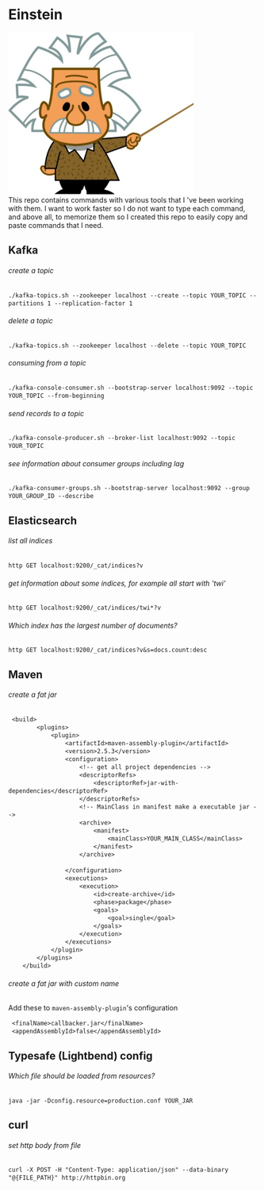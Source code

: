 # Einstein
![Einstein](https://github.com/mostafa-asg/einstein/blob/master/images/einstein.jpg)  
This repo contains commands with various tools that I 've been working with them. I want to work faster so 
I do not want to type each command, and above all, to memorize them so I created this repo to easily 
copy and paste commands that I need.

## Kafka
###### create a topic
```
./kafka-topics.sh --zookeeper localhost --create --topic YOUR_TOPIC --partitions 1 --replication-factor 1
```

###### delete a topic
```
./kafka-topics.sh --zookeeper localhost --delete --topic YOUR_TOPIC
```

###### consuming from a topic
```
./kafka-console-consumer.sh --bootstrap-server localhost:9092 --topic YOUR_TOPIC --from-beginning
```

###### send records to a topic
```
./kafka-console-producer.sh --broker-list localhost:9092 --topic YOUR_TOPIC
```

###### see information about consumer groups including lag
```
./kafka-consumer-groups.sh --bootstrap-server localhost:9092 --group YOUR_GROUP_ID --describe
```

## Elasticsearch
###### list all indices
```
http GET localhost:9200/_cat/indices?v
```

###### get information about some indices, for example all start with 'twi'
```
http GET localhost:9200/_cat/indices/twi*?v
```

###### Which index has the largest number of documents?
```
http GET localhost:9200/_cat/indices?v&s=docs.count:desc
```

## Maven
###### create a fat jar
```
 <build>
        <plugins>
            <plugin>
                <artifactId>maven-assembly-plugin</artifactId>
                <version>2.5.3</version>
                <configuration>
                    <!-- get all project dependencies -->
                    <descriptorRefs>
                        <descriptorRef>jar-with-dependencies</descriptorRef>
                    </descriptorRefs>
                    <!-- MainClass in manifest make a executable jar -->
                    <archive>
                        <manifest>
                            <mainClass>YOUR_MAIN_CLASS</mainClass>
                        </manifest>
                    </archive>

                </configuration>
                <executions>
                    <execution>
                        <id>create-archive</id>
                        <phase>package</phase>
                        <goals>
                            <goal>single</goal>
                        </goals>
                    </execution>
                </executions>
            </plugin>
        </plugins>
    </build>
```
###### create a fat jar with custom name
Add these to `maven-assembly-plugin`'s configuration
```
 <finalName>callbacker.jar</finalName>
 <appendAssemblyId>false</appendAssemblyId>
```

## Typesafe (Lightbend) config
###### Which file should be loaded from resources?
```
java -jar -Dconfig.resource=production.conf YOUR_JAR
```

## curl
###### set http body from file
```
curl -X POST -H "Content-Type: application/json" --data-binary "@{FILE_PATH}" http://httpbin.org
```
